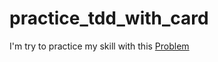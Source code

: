# practice_tdd_with_card

I'm try to practice my skill with this [Problem](https://www.facebook.com/photo.php?fbid=10210241764747062&set=a.1238385526281.2030702.1428550061&type=3&theater)
